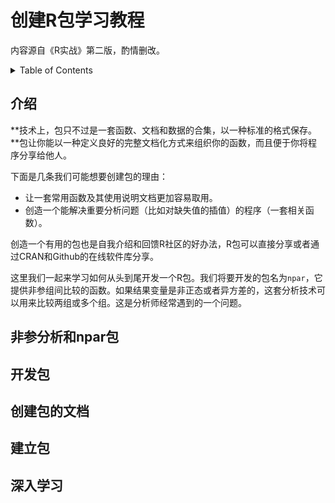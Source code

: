 # 创建R包学习教程

内容源自《R实战》第二版，酌情删改。

<details>
<summary>Table of Contents</summary>

## Table of Contents

* [介绍](#intro)
* [非参分析和npar包](#npar-pkg)
* [开发包](#devel-pkg)
* [创建包的文档](#document-pkg)
* [建立包](#build-pkg)
* [深入学习](#further-reading)


</details>

## <a name="intro"></a>介绍

**技术上，包只不过是一套函数、文档和数据的合集，以一种标准的格式保存。**包让你能以一种定义良好的完整文档化方式来组织你的函数，而且便于你将程序分享给他人。

下面是几条我们可能想要创建包的理由：

- 让一套常用函数及其使用说明文档更加容易取用。
- 创造一个能解决重要分析问题（比如对缺失值的插值）的程序（一套相关函数）。

创造一个有用的包也是自我介绍和回馈R社区的好办法，R包可以直接分享或者通过CRAN和Github的在线软件库分享。

这里我们一起来学习如何从头到尾开发一个R包。我们将要开发的包名为`npar`，它提供非参组间比较的函数。如果结果变量是非正态或者异方差的，这套分析技术可以用来比较两组或多个组。这是分析师经常遇到的一个问题。

## <a name="npar-pkg"></a>非参分析和npar包

## <a name="devel-pkg"></a>开发包

## <a name="document-pkg"></a>创建包的文档

## <a name="build-pkg"></a>建立包

## <a name="further-reading"></a>深入学习

